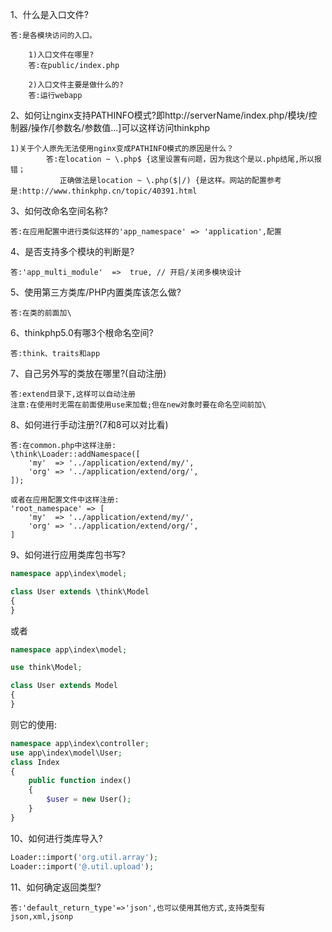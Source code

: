 1、什么是入口文件?
```
答:是各模块访问的入口。

	1)入口文件在哪里?
	答:在public/index.php
	
	2)入口文件主要是做什么的?
	答:运行webapp
```
2、如何让nginx支持PATHINFO模式?即http://serverName/index.php/模块/控制器/操作/[参数名/参数值...]可以这样访问thinkphp
```
1)关于个人原先无法使用nginx变成PATHINFO模式的原因是什么？
		答:在location ~ \.php$ {这里设置有问题，因为我这个是以.php结尾,所以报错；
		   正确做法是location ~ \.php($|/) {是这样。网站的配置参考是:http://www.thinkphp.cn/topic/40391.html
```
3、如何改命名空间名称?
```
答:在应用配置中进行类似这样的'app_namespace' => 'application',配置
```
4、是否支持多个模块的判断是?
```
答:'app_multi_module'  =>  true, // 开启/关闭多模块设计
```
5、使用第三方类库/PHP内置类库该怎么做?
```
答:在类的前面加\
```
6、thinkphp5.0有哪3个根命名空间?
```
答:think、traits和app
```
7、自己另外写的类放在哪里?(自动注册)
```
答:extend目录下,这样可以自动注册
注意:在使用时无需在前面使用use来加载;但在new对象时要在命名空间前加\
```
8、如何进行手动注册?(7和8可以对比看)
```
答:在common.php中这样注册:
\think\Loader::addNamespace([
    'my'  => '../application/extend/my/',
    'org' => '../application/extend/org/',
]);

或者在应用配置文件中这样注册:
'root_namespace' => [
    'my'  => '../application/extend/my/',
    'org' => '../application/extend/org/',
]
```
9、如何进行应用类库包书写?
```php
namespace app\index\model;

class User extends \think\Model
{
}
```
或者
```php
namespace app\index\model;

use think\Model;

class User extends Model
{
}
```
则它的使用:
```php
namespace app\index\controller;
use app\index\model\User;
class Index
{
    public function index()
    {
        $user = new User();
    }
}
```
10、如何进行类库导入?
```php
Loader::import('org.util.array');
Loader::import('@.util.upload');
```
11、如何确定返回类型?
```
答:'default_return_type'=>'json',也可以使用其他方式,支持类型有json,xml,jsonp
```
